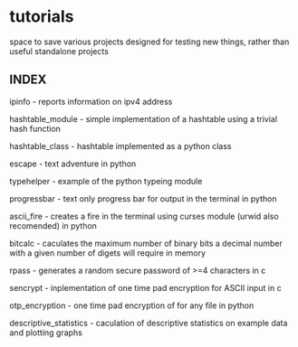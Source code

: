 # tutorials

space to save various projects designed for testing new things, rather than useful standalone projects

## INDEX

ipinfo - reports information on ipv4 address

hashtable_module - simple implementation of a hashtable using a trivial hash function

hashtable_class - hashtable implemented as a python class

escape - text adventure in python

typehelper - example of the python typeing module

progressbar - text only progress bar for output in the terminal in python

ascii_fire - creates a fire in the terminal using curses module (urwid also recomended) in python

bitcalc - caculates the maximum number of binary bits a decimal number with a given number of digets will require in memory

rpass - generates a random secure password of >=4 characters in c

sencrypt - inplementation of one time pad encryption for ASCII input in c

otp_encryption - one time pad encryption of for any file in python

descriptive_statistics - caculation of descriptive statistics on example data and plotting graphs
